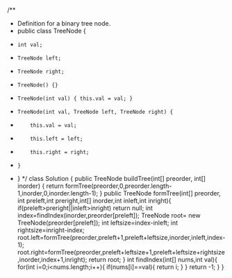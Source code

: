 /**
 * Definition for a binary tree node.
 * public class TreeNode {
 *     int val;
 *     TreeNode left;
 *     TreeNode right;
 *     TreeNode() {}
 *     TreeNode(int val) { this.val = val; }
 *     TreeNode(int val, TreeNode left, TreeNode right) {
 *         this.val = val;
 *         this.left = left;
 *         this.right = right;
 *     }
 * }
 */
class Solution {
    public TreeNode buildTree(int[] preorder, int[] inorder) {
        return formTree(preorder,0,preorder.length-1,inorder,0,inorder.length-1);
    }
    public TreeNode formTree(int[] preorder, int preleft,int preright,int[] inorder,int inleft,int inright){
        if(preleft>preright||inleft>inright)
            return null;
        int index=findIndex(inorder,preorder[preleft]);
        TreeNode root= new TreeNode(preorder[preleft]);
        int leftsize=index-inleft;
        int rightsize=inright-index;
        root.left=formTree(preorder,preleft+1,preleft+leftsize,inorder,inleft,index-1);
        root.right=formTree(preorder,preleft+leftsize+1,preleft+leftsize+rightsize,inorder,index+1,inright);
        return root;
    }
    int findIndex(int[] nums,int val){
        for(int i=0;i<nums.length;i++){
            if(nums[i]==val){
                return i;
            }
        }
        return -1;
    }
}
